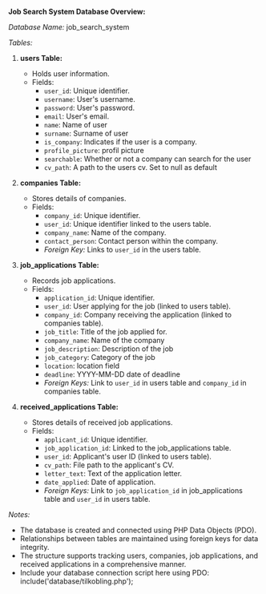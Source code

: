 **Job Search System Database Overview:**

*Database Name:* job_search_system

*Tables:*

1. **users Table:**
   - Holds user information.
   - Fields:
     - `user_id`: Unique identifier.
     - `username`: User's username.
     - `password`: User's password.
     - `email`: User's email.
     - `name`: Name of user
     - `surname`: Surname of user
     - `is_company`: Indicates if the user is a company.
     - `profile_picture`: profil picture
     - `searchable`: Whether or not a company can search for the user
     - `cv_path`: A path to the users cv. Set to null as default

2. **companies Table:**
   - Stores details of companies.
   - Fields:
     - `company_id`: Unique identifier.
     - `user_id`: Unique identifier linked to the users table.
     - `company_name`: Name of the company.
     - `contact_person`: Contact person within the company.
     - *Foreign Key:* Links to `user_id` in the users table.

3. **job_applications Table:**
   - Records job applications.
   - Fields:
     - `application_id`: Unique identifier.
     - `user_id`: User applying for the job (linked to users table).
     - `company_id`: Company receiving the application (linked to companies table).
     - `job_title`: Title of the job applied for.
     - `company_name`: Name of the company
     - `job_description`: Description of the job
     - `job_category`: Category of the job
     - `location`: location field
     - `deadline`: YYYY-MM-DD date of deadline
     - *Foreign Keys:* Link to `user_id` in users table and `company_id` in companies table.

4. **received_applications Table:**
   - Stores details of received job applications.
   - Fields:
     - `applicant_id`: Unique identifier.
     - `job_application_id`: Linked to the job_applications table.
     - `user_id`: Applicant's user ID (linked to users table).
     - `cv_path`: File path to the applicant's CV.
     - `letter_text`: Text of the application letter.
     - `date_applied`: Date of application.
     - *Foreign Keys:* Link to `job_application_id` in job_applications table and `user_id` in users table.

*Notes:*
- The database is created and connected using PHP Data Objects (PDO).
- Relationships between tables are maintained using foreign keys for data integrity.
- The structure supports tracking users, companies, job applications, and received applications in a comprehensive manner.
- Include your database connection script here using PDO: include('database/tilkobling.php');
